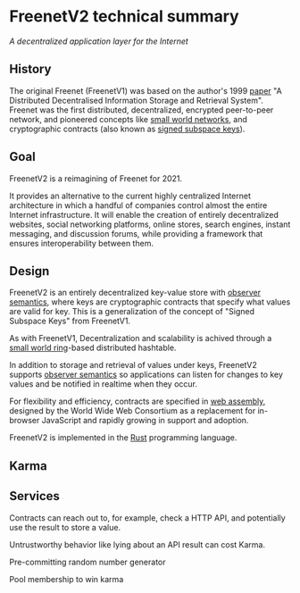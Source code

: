 # FreenetV2 technical summary

*A decentralized application layer for the Internet*

## History

The original Freenet (FreenetV1) was based on the author's 1999 [paper](http://citeseer.ist.psu.edu/viewdoc/summary?doi=10.1.1.32.3665) 
"A Distributed Decentralised Information Storage and Retrieval System". Freenet was the first distributed, decentralized, encrypted 
peer-to-peer network, and pioneered concepts like [small world networks](https://en.wikipedia.org/wiki/Small-world_network), 
and cryptographic contracts (also known as [signed subspace keys](https://freenetproject.org/papers/freenet-ieee.pdf)).

## Goal

FreenetV2 is a reimagining of Freenet for 2021. 

It provides an alternative to the current highly centralized Internet architecture in which a handful of companies control almost the entire 
Internet infrastructure. It will enable the creation of entirely decentralized websites, social networking platforms, online stores, search 
engines, instant messaging, and discussion forums, while providing a framework that ensures interoperability between them.

## Design

FreenetV2 is an entirely decentralized key-value store with [observer semantics](https://en.wikipedia.org/wiki/Observer_pattern), 
where keys are cryptographic contracts that specify what values are valid for key. This is a generalization of the
concept of "Signed Subspace Keys" from FreenetV1.

As with FreenetV1, Decentralization and scalability is achived through a [small world ring](https://en.wikipedia.org/wiki/Small-world_network)-based
distributed hashtable.

In addition to storage and retrieval of values under keys, FreenetV2 supports [observer semantics](https://en.wikipedia.org/wiki/Observer_pattern)
so applications can listen for changes to key values and be notified in realtime when they occur.

For flexibility and efficiency, contracts are specified in [web assembly](https://en.wikipedia.org/wiki/WebAssembly), designed by the
World Wide Web Consortium as a replacement for in-browser JavaScript and rapidly growing in support and adoption.

FreenetV2 is implemented in the [Rust](https://www.rust-lang.org/) programming language.

## Karma

## Services

Contracts can reach out to, for example, check a HTTP API, and potentially use the result to store a value.

Untrustworthy behavior like lying about an API result can cost Karma.

Pre-committing random number generator

Pool membership to win karma